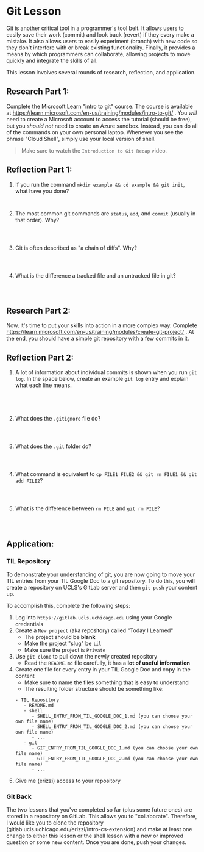 # Git Lesson

Git is another critical tool in a programmer's tool belt. It allows users to
easily save their work (commit) and look back (revert) if they every make a
mistake. It also allows users to easily experiment (branch) with new code so
they don't interfere with or break existing functionality. Finally, it provides
a means by which programmers can collaborate, allowing projects to move quickly
and integrate the skills of all.

This lesson involves several rounds of research, reflection, and application.

## Research Part 1:

Complete the Microsoft Learn "intro to git" course. The course is available at
https://learn.microsoft.com/en-us/training/modules/intro-to-git/ . You _will_
need to create a Microsoft account to access the tutorial (should be free),
but you _should not_ need to create an Azure sandbox. Instead, you can do all
of the commands on your own personal laptop. Whenever you see the phrase "Cloud
Shell", simply use your local version of shell.

> Make sure to watch the `Introduction to Git Recap` video.

## Reflection Part 1:

1. If you run the command `mkdir example && cd example && git init`, what have you done?
   ```


   ```
2. The most common git commands are `status`, `add`, and `commit` (usually in that order). Why?
   ```



   ```
3. Git is often described as "a chain of diffs". Why?
   ```



   ```
4. What is the difference a tracked file and an untracked file in git?
   ```



   ```

## Research Part 2:

Now, it's time to put your skills into action in a more complex way. Complete
https://learn.microsoft.com/en-us/training/modules/create-git-project/ . At the
end, you should have a simple git repository with a few commits in it.

## Reflection Part 2:

1. A lot of information about individual commits is shown when you run `git log`.
   In the space below, create an example `git log` entry and explain what each
   line means.
   ```




   ```
2. What does the `.gitignore` file do?
   ```
   


   ```
3. What does the `.git` folder do?
   ```
   


   ```
4. What command is equivalent to `cp FILE1 FILE2 && git rm FILE1 && git add FILE2`?
   ```
   


   ```
5. What is the difference between `rm FILE` and `git rm FILE`?
   ```
   
   

   ```

## Application:

### TIL Repository

To demonstrate your understanding of git, you are now going to move your TIL
entries from your TIL Google Doc to a git repository. To do this, you will create
a repository on UCLS's GitLab server and then `git push` your content up.

To accomplish this, complete the following steps:

1. Log into `https://gitlab.ucls.uchicago.edu` using your Google credentials
2. Create a `New project` (aka repository) called "Today I Learned"
   - The project should be **blank**
   - Make the project "slug" be `til`
   - Make sure the project is `Private`
3. Use `git clone` to pull down the newly created repository
   - Read the `README.md` file carefully, it has a **lot of useful information**
4. Create one file for every entry in your TIL Google Doc and copy in the content
   - Make sure to name the files something that is easy to understand
   - The resulting folder structure should be something like:
   ```
   - TIL Repository
      - README.md
      - shell
         - SHELL_ENTRY_FROM_TIL_GOOGLE_DOC_1.md (you can choose your own file name)
         - SHELL_ENTRY_FROM_TIL_GOOGLE_DOC_2.md (you can choose your own file name)
         - ...
      - git
         - GIT_ENTRY_FROM_TIL_GOOGLE_DOC_1.md (you can choose your own file name)
         - GIT_ENTRY_FROM_TIL_GOOGLE_DOC_2.md (you can choose your own file name)
         - ...
   ```
6. Give me (erizzi) access to your repository

### Git Back

The two lessons that you've completed so far (plus some future ones) are stored
in a repository on GitLab. This allows you to "collaborate". Therefore, I would
like you to clone the repository (gitlab.ucls.uchicago.edu/erizzi/intro-cs-extension)
and make at least one change to either this lesson or the shell lesson with a
new or improved question or some new content. Once you are done, push your changes.

